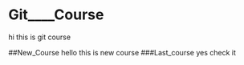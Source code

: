 # Git____Course
hi this is git course

##New_Course
hello this is new course
###Last_course
yes check it
